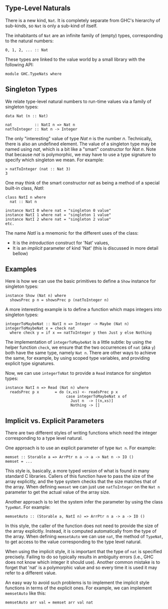 ## Type-Level Naturals


There is a new kind, `Nat`.  It is completely separate from GHC's hierarchy of sub-kinds, so `Nat` is only a sub-kind of itself.


The inhabitants of `Nat` are an infinite family of (empty) types, corresponding to the natural numbers:

```wiki
0, 1, 2, ... :: Nat
```


These types are linked to the value world by a small library with the following API:

```wiki
module GHC.TypeNats where
```

## Singleton Types


We relate type-level natural numbers to run-time values via a family of singleton types:

```wiki
data Nat (n :: Nat)

nat          :: NatI n => Nat n
natToInteger :: Nat n -> Integer
```


The only "interesting" value of type *Nat n* is the number *n*.  Technically, there is also an undefined element.
The value of a singleton type may be named using *nat*, which is a bit like a "smart" constructor for *Nat n*.
Note that because *nat* is polymorphic, we may have to use a type signature to specify which singleton we mean.  For example:

```wiki
> natToInteger (nat :: Nat 3)
3
```


One may think of the smart constructor *nat* as being a method of a special built-in class, *NatI*:

```wiki
class NatI n where
  nat :: Nat n

instance NatI 0 where nat = "singleton 0 value"
instance NatI 1 where nat = "singleton 1 value"
instance NatI 2 where nat = "singleton 2 value"
etc.
```


The name *NatI* is a mnemonic for the different uses of the class:

- It is the *introduction* construct for 'Nat' values,
- It is an *implicit* parameter of kind 'Nat' (this is discussed in more detail bellow)

## Examples


Here is how we can use the basic primitives to define a `Show` instance for singleton types:

```wiki
instance Show (Nat n) where
  showsPrec p n = showsPrec p (natToInteger n)
```


A more interesting example is to define a function which maps integers into singleton types:

```wiki
integerToMaybeNat :: NatI n => Integer -> Maybe (Nat n)
integerToMaybeNat x = check nat
  where check y = if x == natToInteger y then Just y else Nothing
```


The implementation of `integerToMaybeNat` is a little subtle: by using
the helper function `check`, we ensure that the two occurrences of
`nat` (aka `y`) both have the same type, namely `Nat n`.  There are other
ways to achieve the same, for example, by using scoped type variables,
and providing explicit type signatures.


Now, we can use `integerToNat` to provide a `Read` instance for singleton types:

```wiki
instance NatI n => Read (Nat n) where
  readsPrec p x       = do (x,xs) <- readsPrec p x
                           case integerToMaybeNat x of
                             Just n  -> [(n,xs)]
                             Nothing -> []
```

## Implicit vs. Explicit Parameters


There are two different styles of writing functions which need the integer corresponding to a type level natural.


One approach is to use an explicit parameter of type `Nat n`.  For example:

```wiki
memset :: Storable a => ArrPtr n a -> a -> Nat n -> IO ()
memset = ...
```


This style is, basically, a more typed version of what is found in many standard C libraries.
Callers of this function have to pass the size of the array explicitly, and the type system checks that the size matches that of the array.
When defining `memset` we can just use `natToInteger` on the `Nat n` parameter to get the actual value of the array size.


Another approach is to let the system infer the parameter by using the class `TypeNat`.  For example:

```wiki
memsetAuto :: (Storable a, NatI n) => ArrPtr n a -> a -> IO ()
```


In this style, the caller of the function does not need to provide the size of the array explicitly.
Instead, it is computed automatically from the type of the array.
When defining `memsetAuto` we can use `nat`, the method of `TypeNat`, to get access to the value corresponding to the type level natural.


When using the implicit style, it is important that the type of `nat` is specified precisely.  Failing to do so typically results in ambiguity errors
(i.e., GHC does not know which integer it should use).  Another common mistake is to forget that 'nat' is a polymorphic value and so every time it is used it may refer to a different value.


An easy way to avoid such problems is to implement the implicit style functions in terms of the explicit ones.  For example, we can implement `memsetAuto` like this:

```wiki
memsetAuto arr val = memset arr val nat
```